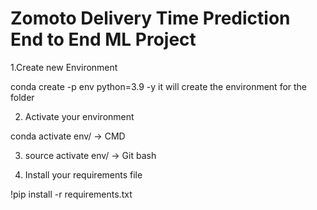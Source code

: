# Zomoto Delivery Time Prediction End to End ML Project

1.Create new Environment

conda create -p env python=3.9 -y 
it will create the environment for the folder

2. Activate your environment
   
conda activate env/ -> CMD

3. source activate env/ -> Git bash

4. Install your requirements file

!pip install -r requirements.txt
